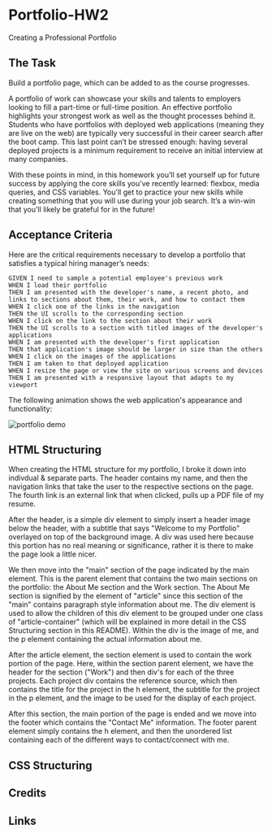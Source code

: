 # Portfolio-HW2
Creating a Professional Portfolio

## The Task

Build a portfolio page, which can be added to as the course progresses. 

A portfolio of work can showcase your skills and talents to employers looking to fill a part-time or full-time position. An effective portfolio highlights your strongest work as well as the thought processes behind it. Students who have portfolios with deployed web applications (meaning they are live on the web) are typically very successful in their career search after the boot camp. This last point can’t be stressed enough: having several deployed projects is a minimum requirement to receive an initial interview at many companies. 

With these points in mind, in this homework you’ll set yourself up for future success by applying the core skills you've recently learned: flexbox, media queries, and CSS variables. You'll get to practice your new skills while creating something that you will use during your job search. It’s a win-win that you'll likely be grateful for in the future!

## Acceptance Criteria

Here are the critical requirements necessary to develop a portfolio that satisfies a typical hiring manager’s needs:

```
GIVEN I need to sample a potential employee's previous work
WHEN I load their portfolio
THEN I am presented with the developer's name, a recent photo, and links to sections about them, their work, and how to contact them
WHEN I click one of the links in the navigation
THEN the UI scrolls to the corresponding section
WHEN I click on the link to the section about their work
THEN the UI scrolls to a section with titled images of the developer's applications
WHEN I am presented with the developer's first application
THEN that application's image should be larger in size than the others
WHEN I click on the images of the applications
THEN I am taken to that deployed application
WHEN I resize the page or view the site on various screens and devices
THEN I am presented with a responsive layout that adapts to my viewport
```

The following animation shows the web application's appearance and functionality:

![portfolio demo](./Assets/02-advanced-css-homework-demo.gif)

## HTML Structuring

When creating the HTML structure for my portfolio, I broke it down into indivdual & separate parts. The header contains my name, and then the navigation links that take the user to the respective sections on the page. The fourth link is an external link that when clicked, pulls up a PDF file of my resume. 

After the header, is a simple div element to simply insert a header image below the header, with a subtitle that says "Welcome to my Portfolio" overlayed on top of the background image. A div was used here because this portion has no real meaning or significance, rather it is there to make the page look a little nicer.

We then move into the "main" section of the page indicated by the main element. This is the parent element that contains the two main sections on the portfolio: the About Me section and the Work section. The About Me section is signified by the element of "article" since this section of the "main" contains paragraph style information about me. The div element is used to allow the children of this div element to be grouped under one class of "article-container" (which will be explained in more detail in the CSS Structuring section in this README). Within the div is the image of me, and the p element containing the actual information about me. 

After the article element, the section element is used to contain the work portion of the page. Here, within the section parent element, we have the header for the section ("Work") and then div's for each of the three projects. Each project div contains the reference source, which then contains the title for the project in the h element, the subtitle for the project in the p element, and the image to be used for the display of each project. 

After this section, the main portion of the page is ended and we move into the footer which contains the "Contact Me" information. The footer parent element simply contains the h element, and then the unordered list containing each of the different ways to contact/connect with me. 

## CSS Structuring



## Credits



## Links

